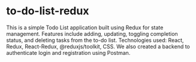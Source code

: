 # to-do-list-redux

This is a simple Todo List application built using Redux for state management.
Features include adding, updating, toggling completion status, and deleting tasks from the to-do list.
Technologies used: React, Redux, React-Redux, @reduxjs/toolkit, CSS.
We also created a backend to authenticate login and registration using Postman.  

